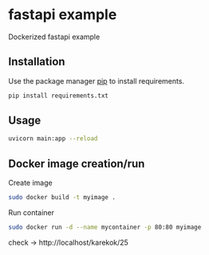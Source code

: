 # fastapi example

Dockerized fastapi example

## Installation

Use the package manager [pip](https://pip.pypa.io/en/stable/) to install requirements.

```bash
pip install requirements.txt
```

## Usage

```bash
uvicorn main:app --reload
```

## Docker image creation/run

Create image

```bash
sudo docker build -t myimage .
```

Run container

```bash
sudo docker run -d --name mycontainer -p 80:80 myimage
```

check -> http://localhost/karekok/25




